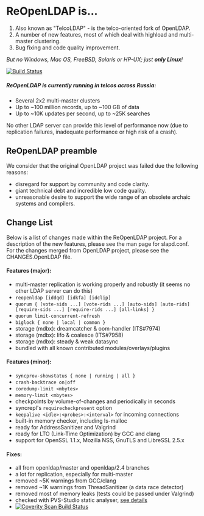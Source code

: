 ReOpenLDAP is...
=================
1. Also known as "TelcoLDAP" - is the telco-oriented fork of OpenLDAP.
2. A number of new features, most of which deal with highload and multi-master clustering.
3. Bug fixing and code quality improvement.

*But no Windows, Mac OS, FreeBSD, Solaris or HP-UX; just __only Linux__!*

[![Build Status](https://travis-ci.org/leo-yuriev/ReOpenLDAP.svg?branch=next)](https://travis-ci.org/leo-yuriev/ReOpenLDAP)

##### ReOpenLDAP is currently running in telcos across Russia:
 * Several 2x2 multi-master clusters
 * Up to ~100 million records, up to ~100 GB of data
 * Up to ~10K updates per second, up to ~25K searches

No other LDAP server can provide this level of performance now
(due to replication failures, inadequate performance
or high risk of a crash).


ReOpenLDAP preamble
-------------------

We consider that the original OpenLDAP project was failed
due the following reasons:
 - disregard for support by community and code clarity.
 - giant technical debt and incredible low code quality.
 - unreasonable desire to support the wide range of
   an obsolete archaic systems and compilers.


Change List
-----------------

Below is a list of changes made within the ReOpenLDAP project.
For a description of the new features, please see the man page for slapd.conf.
For the changes merged from OpenLDAP project, please see the CHANGES.OpenLDAP file.

#### Features (major):
 * multi-master replication is working properly and robustly (it seems no other LDAP server can do this)
 * `reopenldap [iddqd] [idkfa] [idclip]`
 * `quorum { [vote-sids ...] [vote-rids ...] [auto-sids] [auto-rids] [require-sids ...] [require-rids ...] [all-links] }`
 * `quorum limit-concurrent-refresh`
 * `biglock { none | local | common }`
 * storage (mdbx): dreamcatcher & oom-handler (ITS#7974)
 * storage (mdbx): lifo & coalesce (ITS#7958)
 * storage (mdbx): steady & weak datasync
 * bundled with all known contributed modules/overlays/plugins

#### Features (minor):
 * `syncprov-showstatus { none | running | all }`
 * `crash-backtrace on|off`
 * `coredump-limit <mbytes>`
 * `memory-limit <mbytes>`
 * checkpoints by volume-of-changes and periodically in seconds
 * syncrepl's `requirecheckpresent` option
 * `keepalive <idle>:<probes>:<interval>` for incoming connections
 * built-in memory checker, including ls-malloc
 * ready for AddressSanitizer and Valgrind
 * ready for LTO (Link-Time Optimization) by GCC and clang
 * support for OpenSSL 1.1.x, Mozilla NSS, GnuTLS and LibreSSL 2.5.x

#### Fixes:
 * all from openldap/master and openldap/2.4 branches
 * a lot for replication, especially for multi-master
 * removed ~5K warnings from GCC/clang
 * removed ~1K warnings from ThreadSanitizer (a data race detector)
 * removed most of memory leaks (tests could be passed under Valgrind)
 * checked with PVS-Studio static analyser, [see details](https://github.com/leo-yuriev/ReOpenLDAP/issues/107)
 * <a href="https://scan.coverity.com/projects/reopen-reopenldap"><img alt="Coverity Scan Build Status" src="https://scan.coverity.com/projects/6972/badge.svg"/></a>
